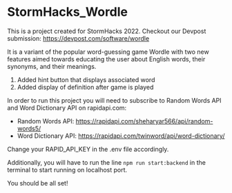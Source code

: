 # StormHacks_Wordle

This is a project created for StormHacks 2022.
Checkout our Devpost submission: https://devpost.com/software/wordle

It is a variant of the popular word-guessing game Wordle with two new features aimed towards educating the user about English words, their synonyms, and their meanings.
  1. Added hint button that displays associated word
  2. Added display of definition after game is played

In order to run this project you will need to subscribe to Random Words API and Word Dictionary API on rapidapi.com:
  
  - Random Words API: https://rapidapi.com/sheharyar566/api/random-words5/
  - Word Dictionary API: https://rapidapi.com/twinword/api/word-dictionary/
  
  Change your RAPID_API_KEY in the .env file accordingly.
  
Additionally, you will have to run the line `npm run start:backend` in the terminal to start running on localhost port.
 
You should be all set!
